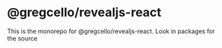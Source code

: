 # @gregcello/revealjs-react

This is the monorepo for @gregcello/revealjs-react. Look in packages for the source